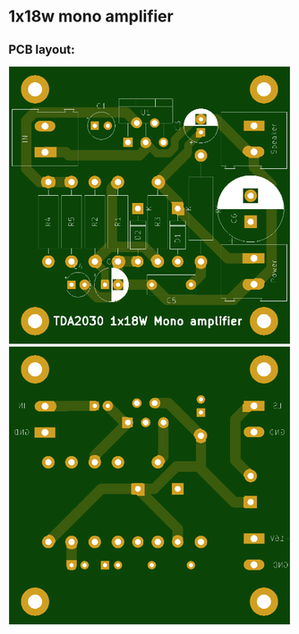# 1x18w mono amplifier

## PCB layout:
![alt text](board_top.png "PCB top")
![alt text](board_bottom.png "PCB bottom")